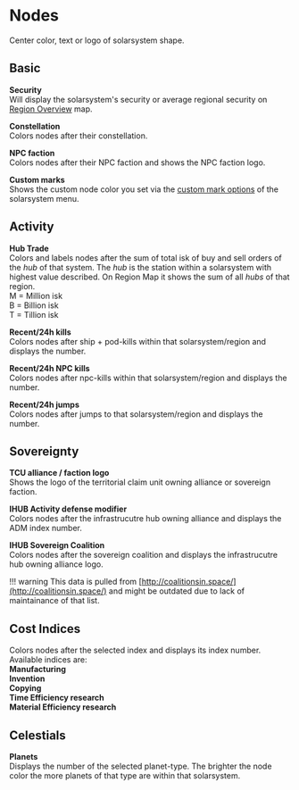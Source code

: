# Nodes
Center color, text or logo of solarsystem shape.

## Basic
**Security**<br>
Will display the solarsystem's security or average regional security on [Region Overview](https://eveeye.readthedocs.io/en/latest/map/layout/) map.

**Constellation**<br>
Colors nodes after their constellation.

**NPC faction**<br>
Colors nodes after their NPC faction and shows the NPC faction logo.

**Custom marks**<br>
Shows the custom node color you set via the [custom mark options](https://eveeye.readthedocs.io/en/latest/sharing/custom-marks/) of the solarsystem menu.

## Activity
**Hub Trade**<br>
Colors and labels nodes after the sum of total isk of buy and sell orders of the *hub* of that system. The *hub* is the station within a solarsystem with highest value described.  On Region Map it shows the sum of all *hubs* of that region.<br>
M = Million isk<br>
B = Billion isk<br>
T = Tillion isk

**Recent/24h kills**<br>
Colors nodes after ship + pod-kills within that solarsystem/region and displays the number. 

**Recent/24h NPC kills**<br>
Colors nodes after npc-kills within that solarsystem/region and displays the number.

**Recent/24h jumps**<br>
Colors nodes after jumps to that solarsystem/region and displays the number. 

## Sovereignty
**TCU alliance / faction logo**<br>
Shows the logo of the territorial claim unit owning alliance or sovereign faction.

**IHUB Activity defense modifier**<br>
Colors nodes after the infrastrucutre hub owning alliance and displays the ADM index number.

**IHUB Sovereign Coalition**<br>
Colors nodes after the sovereign coalition and displays the infrastrucutre hub owning alliance logo.

!!! warning
    This data is pulled from [http://coalitionsin.space/](http://coalitionsin.space/) and might be outdated due to lack of maintainance of that list.

## Cost Indices
Colors nodes after the selected index and displays its index number. Available indices are:<br>
**Manufacturing<br>
Invention<br>
Copying<br>
Time Efficiency research<br>
Material Efficiency research**

## Celestials
**Planets**<br>
Displays the number of the selected planet-type. The brighter the node color the more planets of that type are within that solarsystem.
<!--stackedit_data:
eyJoaXN0b3J5IjpbMTQ4NjQ1NDcxMiwxNjU1Mzk2MDUzLDE3NT
I4NDI1MDMsLTEwNzI5MDczNDYsLTE2MzIyMzYzMjYsMTc3MTk0
OTM0NiwxNTk3Mzk0MjM3XX0=
-->